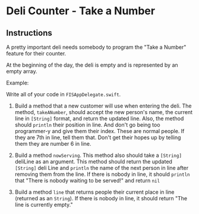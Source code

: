 # Deli Counter - Take a Number

## Instructions

A pretty important deli needs somebody to program the "Take a Number" feature for their counter.

At the beginning of the day, the deli is empty and is represented by an empty array.

Example: 


Write all of your code in `FISAppDelegate.swift`. 

1. Build a method that a new customer will use when entering the deli. The method, `takeANumber`, should accept the new person's name, the current line in `[String]` format, and return the updated line. Also, the method should `println` their position in line. And don't go being too programmer-y and give them their index. These are normal people. If they are 7th in line, tell them that. Don't get their hopes up by telling them they are number 6 in line.

2. Build a method `nowServing`. This method also should take a `[String]` deliLine as an argument. This method should return the updated `[String]` deli Line and `println` the name of the next person in line after removing them from the line. If there is nobody in line, it should `println` that "There is nobody waiting to be served!" and return `nil`

3. Build a method `line` that returns people their current place in line (returned as an `String`). If there is nobody in line, it should return "The line is currently empty."
